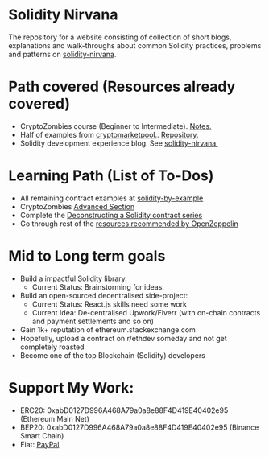 # Solidity Nirvana
The repository for a website consisting of collection of short blogs, explanations and walk-throughs about common Solidity practices, problems and patterns on [solidity-nirvana](https://saxenism.github.io/solidity-nirvana/).

# Path covered (Resources already covered)
* CryptoZombies course (Beginner to Intermediate). [Notes.](https://github.com/saxenism/cryptoZombiesNFT#lesson-wise-notes-from-the-cryptozombies-course)
* Half of examples from [cryptomarketpool.](https://cryptomarketpool.com/getting-started-with-solidity/). [Repository.](https://github.com/saxenism/practiceSmartContracts)
* Solidity development experience blog. See [solidity-nirvana.](https://saxenism.github.io/solidity-nirvana/)

# Learning Path (List of To-Dos)
* All remaining contract examples at [solidity-by-example](https://solidity-by-example.org/)
* CryptoZombies [Advanced Section](https://cryptozombies.io/)
* Complete the [Deconstructing a Solidity contract series](https://blog.openzeppelin.com/deconstructing-a-solidity-contract-part-i-introduction-832efd2d7737/)
* Go through rest of the [resources recommended by OpenZeppelin](https://github.com/OpenZeppelin/awesome-openzeppelin#solidity)

# Mid to Long term goals
* Build a impactful Solidity library.
  * Current Status: Brainstorming for ideas.
* Build an open-sourced decentralised side-project:
  * Current Status: React.js skills need some work
  * Current Idea: De-centralised Upwork/Fiverr (with on-chain contracts and payment settlements and so on)
* Gain 1k+ reputation of ethereum.stackexchange.com
* Hopefully, upload a contract on r/ethdev someday and not get completely roasted
* Become one of the top Blockchain (Solidity) developers

# Support My Work:
* ERC20: 0xabD0127D996A468A79a0a8e88F4D419E40402e95 (Ethereum Main Net)
* BEP20: 0xabD0127D996A468A79a0a8e88F4D419E40402e95 (Binance Smart Chain)
* Fiat: [PayPal](https://www.paypal.com/paypalme/saxenism)
